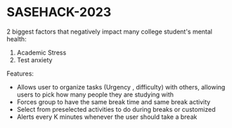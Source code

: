 # SASEHACK-2023

2 biggest factors that negatively impact many college student's mental health:
 1. Academic Stress 
 2. Test anxiety

Features:
- Allows user to organize tasks (Urgency , difficulty) with others, allowing users to pick how many people they are studying with
- Forces group to have the same break time and same break activity
- Select from preselected activities to do during breaks or customized
- Alerts every K minutes whenever the user should take a break
